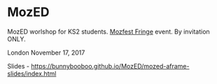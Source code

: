 # MozED
MozED worlshop for KS2 students. [Mozfest Fringe](https://mozillafestival.org/fringe) event. By invitation ONLY.

London November 17, 2017

Slides - https://bunnybooboo.github.io/MozED/mozed-aframe-slides/index.html
